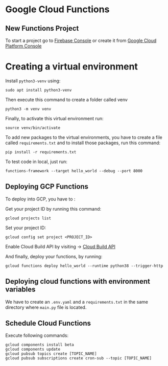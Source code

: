 # Google Cloud Functions
## New Functions Project

To start a project go to [Firebase Console](https://console.firebase.google.com/) or create it from [Google Cloud Platform Console](https://console.cloud.google.com/)


# Creating a virtual environment
Install `python3-venv` using:
```
sudo apt install python3-venv
```
Then execute this command to create a folder called venv

```
python3 -m venv venv
```

Finally, to activate this virtual environment run:

```
source venv/bin/activate
```

To add new packages to the virtual environments, you have to create a file called `requirements.txt` and to install those packages, run this command:
```
pip install -r requirements.txt
```

To test code in local, just run:
```
functions-framework --target hello_world --debug --port 8000
```

## Deploying GCP Functions
To deploy into GCP, you have to :

Get your project ID by running this command:
```
gcloud projects list
```

Set your project ID:

```
gcloud config set project <PROJECT_ID>
```

Enable Cloud Build API by visiting -> [Cloud Build API](https://console.developers.google.com/apis/api/cloudbuild.googleapis.com/overview?project=272914054599)


And finally, deploy your functions, by running:
```
gcloud functions deploy hello_world --runtime python38 --trigger-http
```

## Deploying cloud functions with environment variables
We have to create an `.env.yaml` and a `requirements.txt` in the same directory where `main.py` file is located.


## Schedule Cloud Functions
Execute following commands:

```
gcloud components install beta
gcloud components update
gcloud pubsub topics create [TOPIC_NAME]
gcloud pubsub subscriptions create cron-sub --topic [TOPIC_NAME]
```
